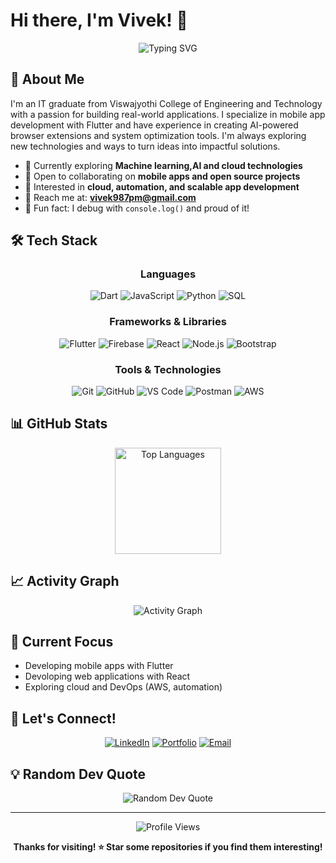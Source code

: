 # Hi there, I'm Vivek! 👋

<div align="center">
  <img src="https://readme-typing-svg.herokuapp.com?font=Fira+Code&pause=1000&color=2E9EF7&center=true&vCenter=true&width=435&lines=Welcome+to+my+GitHub+profile!;Flutter+and+React+Developer;Always+learning+new+things;Let's+build+something+amazing!" alt="Typing SVG" />
</div>

## 🚀 About Me

I'm an IT graduate from Viswajyothi College of Engineering and Technology with a passion for building real-world applications. I specialize in mobile app development with Flutter and have experience in creating AI-powered browser extensions and system optimization tools. I'm always exploring new technologies and ways to turn ideas into impactful solutions.

- 🌟 Currently exploring **Machine learning,AI and cloud technologies**
- 💼 Open to collaborating on **mobile apps and open source projects**
- 🤔 Interested in **cloud, automation, and scalable app development**
- 💌 Reach me at: **vivek987pm@gmail.com**
- 🚀 Fun fact: I debug with `console.log()` and proud of it!

## 🛠️ Tech Stack

<div align="center">

### Languages
![Dart](https://img.shields.io/badge/-Dart-0175C2?style=flat-square&logo=dart&logoColor=white)
![JavaScript](https://img.shields.io/badge/-JavaScript-F7DF1E?style=flat-square&logo=javascript&logoColor=black)
![Python](https://img.shields.io/badge/-Python-3776AB?style=flat-square&logo=python&logoColor=white)
![SQL](https://img.shields.io/badge/-SQL-4479A1?style=flat-square&logo=postgresql&logoColor=white)

### Frameworks & Libraries
![Flutter](https://img.shields.io/badge/-Flutter-02569B?style=flat-square&logo=flutter&logoColor=white)
![Firebase](https://img.shields.io/badge/-Firebase-FFCA28?style=flat-square&logo=firebase&logoColor=black)
![React](https://img.shields.io/badge/-React-61DAFB?style=flat-square&logo=react&logoColor=black)
![Node.js](https://img.shields.io/badge/-Node.js-339933?style=flat-square&logo=node.js&logoColor=white)
![Bootstrap](https://img.shields.io/badge/-Bootstrap-563D7C?style=flat-square&logo=bootstrap&logoColor=white)

### Tools & Technologies
![Git](https://img.shields.io/badge/-Git-F05032?style=flat-square&logo=git&logoColor=white)
![GitHub](https://img.shields.io/badge/-GitHub-181717?style=flat-square&logo=github&logoColor=white)
![VS Code](https://img.shields.io/badge/-VS%20Code-007ACC?style=flat-square&logo=visual-studio-code&logoColor=white)
![Postman](https://img.shields.io/badge/-Postman-FF6C37?style=flat-square&logo=postman&logoColor=white)
![AWS](https://img.shields.io/badge/-AWS-232F3E?style=flat-square&logo=amazon-aws&logoColor=white)

</div>

## 📊 GitHub Stats

<div align="center">
  <img src="https://github-readme-stats.vercel.app/api/top-langs/?username=vivek123r&layout=compact&theme=tokyonight&hide_border=true" alt="Top Languages" height="170" />
</div>


## 📈 Activity Graph

<div align="center">
  <img src="https://github-readme-activity-graph.vercel.app/graph?username=vivek123r&theme=tokyo-night&hide_border=true" alt="Activity Graph" />
</div>

## 🎯 Current Focus

- Developing mobile apps with Flutter
- Devoloping web applications with React
- Exploring cloud and DevOps (AWS, automation)

## 💌 Let's Connect!

<div align="center">

[![LinkedIn](https://img.shields.io/badge/-LinkedIn-0077B5?style=for-the-badge&logo=linkedin&logoColor=white)]([https://linkedin.com/in/your-profile](https://www.linkedin.com/in/vivek-r-015008188))
[![Portfolio](https://img.shields.io/badge/-Portfolio-000000?style=for-the-badge&logo=react&logoColor=white)](https://your-portfolio.com)
[![Email](https://img.shields.io/badge/-Email-D14836?style=for-the-badge&logo=gmail&logoColor=white)](mailto:vivek987pm@gmail.com)

</div>

## 💡 Random Dev Quote

<div align="center">
  <img src="https://quotes-github-readme.vercel.app/api?type=horizontal&theme=tokyonight" alt="Random Dev Quote" />
</div>

---

<div align="center">
  <img src="https://komarev.com/ghpvc/?username=vivek123r&style=flat-square&color=blue" alt="Profile Views" />

  **Thanks for visiting! ⭐ Star some repositories if you find them interesting!**
</div>
